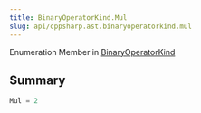 ```yaml
---
title: BinaryOperatorKind.Mul
slug: api/cppsharp.ast.binaryoperatorkind.mul
---
```

Enumeration Member in [BinaryOperatorKind](/api/cppsharp/ast/binaryoperatorkind)

## Summary



```csharp
Mul = 2
```

